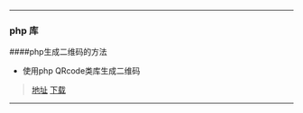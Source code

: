 ***
### php 库
####php生成二维码的方法

* 使用php QRcode类库生成二维码  

>[地址](http://phpqrcode.sourceforge.net/)  [下载](http://sourceforge.net/projects/phpqrcode/)

***
